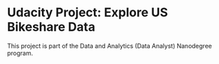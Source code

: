 # Udacity Project: Explore US Bikeshare Data
This project is part of the Data and Analytics (Data Analyst) Nanodegree program.
